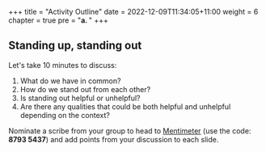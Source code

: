 +++
title = "Activity Outline"
date = 2022-12-09T11:34:05+11:00
weight = 6
chapter = true
pre = "<b>a. </b>"
+++

## Standing up, standing out

Let's take 10 minutes to discuss:

1. What do we have in common?
2. How do we stand out from each other?
3. Is standing out helpful or unhelpful?
4. Are there any qualities that could be both helpful and unhelpful depending
on the context?

Nominate a scribe from your group to head to [Mentimeter](https://www.menti.com/al2y9teufpxn) (use the code: **8793 5437**) and 
add points from your discussion to each slide.
